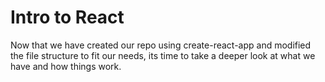 # Intro to React
Now that we have created our repo using create-react-app and modified the file structure to fit our needs, its time to take a deeper look at what we have and how things work.